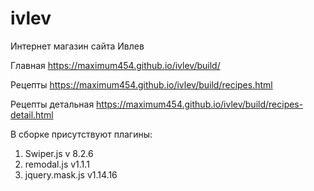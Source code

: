 # ivlev
Интернет магазин сайта Ивлев

Главная
https://maximum454.github.io/ivlev/build/

Рецепты
https://maximum454.github.io/ivlev/build/recipes.html

Рецепты детальная
https://maximum454.github.io/ivlev/build/recipes-detail.html


В сборке присутствуют плагины:
1) Swiper.js  v 8.2.6
2) remodal.js v1.1.1
3) jquery.mask.js v1.14.16